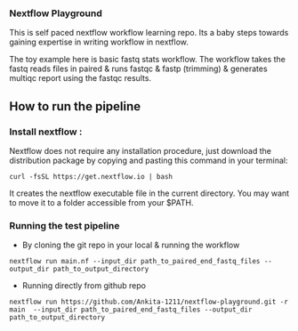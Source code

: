 ### Nextflow Playground

This is self paced nextflow workflow learning repo. Its a baby steps towards gaining expertise in writing workflow in nextflow.

The toy example here is basic fastq stats workflow. The workflow takes the fastq reads files in paired & runs fastqc & fastp (trimming) & generates multiqc report using the fastqc results.

## How to run the pipeline

### Install nextflow :

Nextflow does not require any installation procedure, just download the distribution package by copying and pasting this command in your terminal:

```
curl -fsSL https://get.nextflow.io | bash

```

It creates the nextflow executable file in the current directory. You may want to move it to a folder accessible from your $PATH.

### Running the test pipeline
- By cloning the git repo in your local  & running the workflow

```
nextflow run main.nf --input_dir path_to_paired_end_fastq_files --output_dir path_to_output_directory

```

- Running directly from github repo

```
nextflow run https://github.com/Ankita-1211/nextflow-playground.git -r main  --input_dir path_to_paired_end_fastq_files --output_dir path_to_output_directory

```
